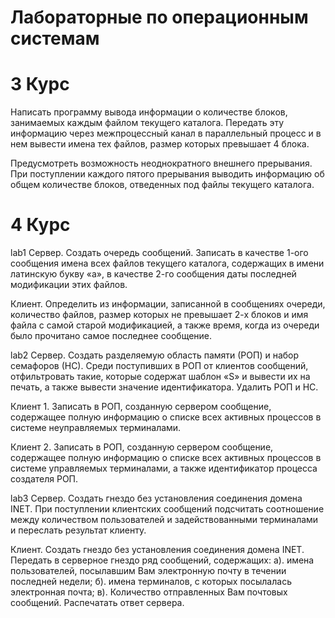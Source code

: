 # Лабораторные по операционным системам

# 3 Курс
Написать программу вывода информации о количестве блоков, занимаемых каждым файлом текущего каталога. Передать эту информацию через межпроцессный канал в параллельный процесс и в нем вывести имена тех файлов, размер которых превышает 4 блока.   

Предусмотреть возможность неоднократного внешнего прерывания. При поступлении каждого пятого прерывания выводить информацию об общем количестве блоков, отведенных под файлы текущего каталога.

# 4 Курс
lab1
Сервер. Создать очередь сообщений. Записать в качестве 1-ого сообщения имена всех файлов текущего каталога, содержащих в имени латинскую букву «а», в качестве 2-го сообщения даты последней модификации этих файлов.

Клиент. Определить из информации, записанной в сообщениях очереди, количество файлов, размер которых не превышает 2-х блоков и имя файла с самой старой модификацией, а также время, когда из очереди было прочитано самое последнее сообщение.

lab2
Сервер. Создать разделяемую область памяти (РОП) и набор семафоров (НС). Среди поступивших в РОП от клиентов сообщений, отфильтровать такие, которые содержат шаблон «S» и вывести их на печать, а также вывести значение идентификатора. Удалить РОП и НС.

Клиент 1. Записать в РОП, созданную сервером сообщение, содержащее полную информацию о списке всех активных процессов в системе неуправляемых терминалами.

Клиент 2. Записать в РОП, созданную сервером  сообщение, содержащее полную информацию о списке всех активных процессов в системе управляемых терминалами, а также идентификатор процесса создателя РОП.

lab3
Сервер. Создать гнездо без установления соединения домена INET. При поступлении клиентских сообщений  подсчитать соотношение между количеством пользователей и задействованными терминалами и переслать результат клиенту.

Клиент. Создать гнездо без установления соединения домена INET. Передать в серверное гнездо ряд сообщений, содержащих: а). имена пользователей, посылавшим Вам электронную почту в течении последней недели; б). имена терминалов, с которых посылалась электронная почта; в). Количество отправленных Вам почтовых сообщений.
Распечатать ответ сервера.
